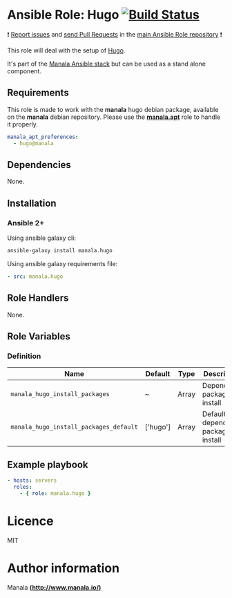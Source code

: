 # Ansible Role: Hugo [![Build Status](https://travis-ci.org/manala/ansible-role-hugo.svg?branch=master)](https://travis-ci.org/manala/ansible-role-hugo)

:exclamation: [Report issues](https://github.com/manala/ansible-roles/issues) and [send Pull Requests](https://github.com/manala/ansible-roles/pulls) in the [main Ansible Role repository](https://github.com/manala/ansible-roles) :exclamation:

This role will deal with the setup of [Hugo](https://gohugo.io/).

It's part of the [Manala Ansible stack](http://www.manala.io) but can be used as a stand alone component.

## Requirements

This role is made to work with the __manala__ hugo debian package, available on the __manala__ debian repository. Please use the [**manala.apt**](https://galaxy.ansible.com/manala/apt/) role to handle it properly.

```yaml
manala_apt_preferences:
  - hugo@manala
```

## Dependencies

None.

## Installation

### Ansible 2+

Using ansible galaxy cli:

```bash
ansible-galaxy install manala.hugo
```

Using ansible galaxy requirements file:

```yaml
- src: manala.hugo
```

## Role Handlers

None.

## Role Variables

### Definition

| Name                                   | Default  | Type  | Description                            |
| -------------------------------------- | -------- | ----- | -------------------------------------- |
| `manala_hugo_install_packages`         | ~        | Array | Dependency packages to install         |
| `manala_hugo_install_packages_default` | ['hugo'] | Array | Default dependency packages to install |

## Example playbook

```yaml
- hosts: servers
  roles:
    - { role: manala.hugo }
```

# Licence

MIT

# Author information

Manala [**(http://www.manala.io/)**](http://www.manala.io)
